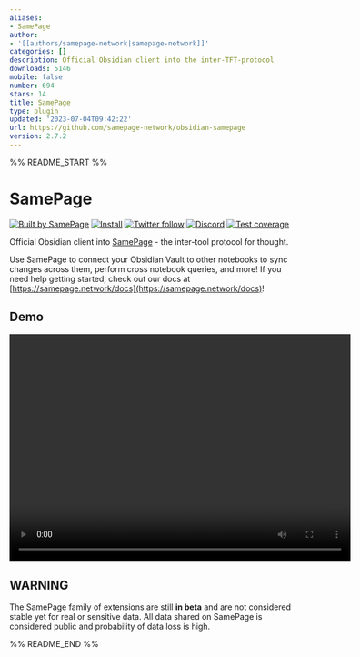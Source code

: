 ```yaml
---
aliases:
- SamePage
author:
- '[[authors/samepage-network|samepage-network]]'
categories: []
description: Official Obsidian client into the inter-TFT-protocol
downloads: 5146
mobile: false
number: 694
stars: 14
title: SamePage
type: plugin
updated: '2023-07-04T09:42:22'
url: https://github.com/samepage-network/obsidian-samepage
version: 2.7.2
---
```


%% README_START %%

# SamePage

[![Built by SamePage](https://img.shields.io/badge/Ξ-Built_by_SamePage-blue.svg)](https://github.com/samepage-network/samepage.network) [![Install](https://img.shields.io/github/v/release/samepage-network/obsidian-samepage)](https://samepage.network/install?id=obsidian) [![Twitter follow](https://img.shields.io/badge/follow-%40samepagenetwork-blue.svg?style=flat&logo=twitter)](https://twitter.com/samepagenetwork) [![Discord](https://img.shields.io/discord/1042590270849568788.svg)](https://discord.gg/UpKAfUvUPd) [![Test coverage](https://codecov.io/gh/samepage-network/obsidian-samepage/branch/main/graph/badge.svg)](https://codecov.io/gh/samepage-network/obsidian-samepage)

Official Obsidian client into [SamePage](https://samepage.network) - the inter-tool protocol for thought.

Use SamePage to connect your Obsidian Vault to other notebooks to sync changes across them, perform cross notebook queries, and more! If you need help getting started, check out our docs at [https://samepage.network/docs](https://samepage.network/docs)!

## Demo

<video src="https://samepage.network/videos/9f124d41ca8a47f4b09bc6d268cb36b8.mp4" controls="controls" height="400" width="600"></video>

## WARNING

The SamePage family of extensions are still **in beta** and are not considered stable yet for real or sensitive data. All data shared on SamePage is considered public and probability of data loss is high.


%% README_END %%